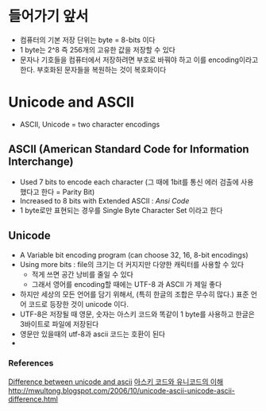 # 들어가기 앞서 
* 컴퓨터의 기본 저장 단위는 byte = 8-bits 이다 
* 1 byte는 2^8 즉 256개의 고유한 값을 저장할 수 있다
* 문자나 기호들을 컴퓨터에서 저장하려면 부호로 바꿔야 하고 이를 encoding이라고 한다. 부호화된 문자들을 복원하는 것이 복호화이다 
 

# Unicode and ASCII 
* ASCII, Unicode = two character encodings 

## ASCII (American Standard Code for Information Interchange)
* Used 7 bits to encode each character (그 때에 1bit를 통신 에러 검출에 사용했다고 한다 = Parity Bit)
* Increased to 8 bits with Extended ASCII : *Ansi Code*
* 1 byte로만 표현되는 경우를 Single Byte Character Set 이라고 한다 

## Unicode 
* A Variable bit encoding program (can choose 32, 16, 8-bit encodings)
* Using more bits : file의 크기는 더 커지지만 다양한 캐릭터를 사용할 수 있다 
	* 적게 쓰면 공간 낭비를 줄일 수 있다
	* 그래서 영어를 encoding할 때에는 UTF-8 과 ASCII 가 제일 좋다 
* 하지만 세상의 모든 언어를 담기 위해서, (특히 한글의 조합은 무수히 많다.) 표준 언어 코드로 등장한 것이 unicode 이다. 
* UTF-8은 저장될 때 영문, 숫자는 아스키 코드와 똑같이 1 byte를 사용하고 한글은 3바이트로 파일에 저장된다 
* 영문만 있을때의 utf-8과 ascii 코드는 호환이 된다 
* 

### References
[Difference between unicode and ascii](http://www.differencebetween.net/technology/software-technology/difference-between-unicode-and-ascii/)
[아스키 코드와 유니코드의 이해](https://whatisthenext.tistory.com/103)
http://mwultong.blogspot.com/2006/10/unicode-ascii-unicode-ascii-difference.html 
